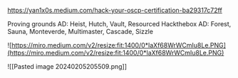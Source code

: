 https://yan1x0s.medium.com/hack-your-oscp-certification-ba29317c72ff

Proving grounds AD: Heist, Hutch, Vault, Resourced
Hackthebox AD: Forest, Sauna, Monteverde, Multimaster, Cascade, Sizzle

![https://miro.medium.com/v2/resize:fit:1400/0*laXf68WrWCmIu8Le.PNG](https://miro.medium.com/v2/resize:fit:1400/0*laXf68WrWCmIu8Le.PNG)

![[Pasted image 20240205205509.png]]